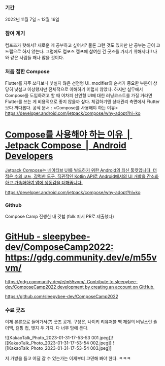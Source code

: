 ### 기간
2022년 11월 7일 ~ 12월 16일

### 참여 계기
컴포즈가 핫해서? 새로운 게 공부하고 싶어서?
물론 그런 것도 있지만 난 공부는 굳이 코드랩으로 하지 않는다.
그럼에도 컴포즈 캠프에 참여한 건
굿즈를 가지기 위해서다!!
나와 같은 사람들 꽤나 많을 것이다.

### 처음 접한 Compose
Flutter를 자주 쓰다보니 낯설지 않은 선언형 UI.
modifier의 순서가 중요한 부분이 상당히 낯설고 이상했지만 전체적으로 이해하기 어렵지 않았다.
하지만 실무에서 Compose를 도입하려고 할 때 어차피 선언형 UI에 대한 러닝코스트를 가질 거라면 Flutter를 쓰는 게 비용적으로 좋지 않을까 싶다. 체감하기엔 상태관리 측면에서 Flutter보다 까다롭다.
공식 문서 : <Compose를 사용해야 하는 이유>
https://developer.android.com/jetpack/compose/why-adopt?hl=ko
<div class="rich-link-card-container"><a class="rich-link-card" href="https://developer.android.com/jetpack/compose/why-adopt?hl=ko" target="_blank">
	<div class="rich-link-image-container">
		<div class="rich-link-image" style="background-image: url('https://www.gstatic.com/devrel-devsite/prod/vf835aa6b9cd89b3f27e5e46b762d88066cfe5cc51e31c466c45c27dbcd2bcca1/android/images/touchicon-180.png')">
	</div>
	</div>
	<div class="rich-link-card-text">
		<h1 class="rich-link-card-title">Compose를 사용해야 하는 이유  |  Jetpack Compose  |  Android Developers</h1>
		<p class="rich-link-card-description">
		Jetpack Compose는 네이티브 UI를 빌드하기 위한 Android의 최신 툴킷입니다. 더 적은 수의 코드, 강력한 도구, 직관적인 Kotlin API로 Android에서의 UI 개발을 간소화하고 가속화하여 앱에 생동감을 더해줍니다.
		</p>
		<p class="rich-link-href">
		https://developer.android.com/jetpack/compose/why-adopt?hl=ko
		</p>
	</div>
</a></div>

### Github
Compose Camp 진행한 내 깃헙 (folk 떠서 PR로 제출했다)

<div class="rich-link-card-container"><a class="rich-link-card" href="https://github.com/sleepybee-dev/ComposeCamp2022" target="_blank">
	<div class="rich-link-image-container">
		<div class="rich-link-image" style="background-image: url('https://opengraph.githubassets.com/f717a43c3db335858b84b312bbd902fd9484e609374eabdc1e77b795c3dedf29/sleepybee-dev/ComposeCamp2022')">
	</div>
	</div>
	<div class="rich-link-card-text">
		<h1 class="rich-link-card-title">GitHub - sleepybee-dev/ComposeCamp2022: https://gdg.community.dev/e/m55vvm/</h1>
		<p class="rich-link-card-description">
		https://gdg.community.dev/e/m55vvm/. Contribute to sleepybee-dev/ComposeCamp2022 development by creating an account on GitHub.
		</p>
		<p class="rich-link-href">
		https://github.com/sleepybee-dev/ComposeCamp2022
		</p>
	</div>
</a></div>


### 수료 굿즈
이제 본론으로 들어가서(?) 굿즈 공개.
구성은, 나이키 리유저블 백 재질의 비닐스런 숄더백, 캠핑 컵, 뱃지 두 가지.
다 너무 맘에 든다.

![[KakaoTalk_Photo_2023-01-31-17-53-53 001.jpeg]]![[KakaoTalk_Photo_2023-01-31-17-53-54 002.jpeg]]
![[KakaoTalk_Photo_2023-01-31-17-53-54 003.jpeg]]

저 가방을 들고 어딜 갈 수 있는가는 이제부터 고민해 봐야 한다. ㅋㅋㅋ

